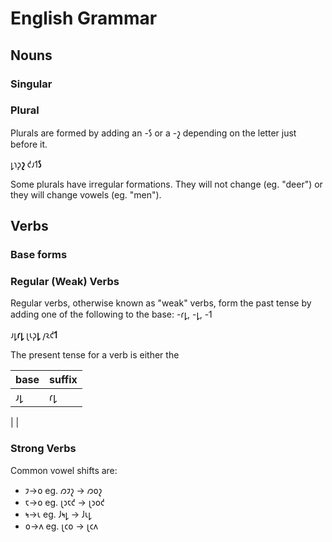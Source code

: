 # English Grammar

## Nouns

### Singular

### Plural

Plurals are formed by adding an -𐑕 or a -𐑟 depending on the letter just before it.

𐑛𐑪𐑜**𐑟**
𐑒𐑨𐑑**𐑕**


Some plurals have irregular formations. They will not change (eg. "deer") or they will change vowels (eg. "men").

## Verbs

### Base forms

### Regular (Weak) Verbs

Regular verbs, otherwise known as "weak" verbs, form the past tense by adding one of the following to the base: -𐑩𐑛, -𐑛, -𐑑

𐑨𐑛**𐑩𐑛**
𐑚𐑧𐑜**𐑛**
𐑢𐑷𐑒**𐑑**

The present tense for a verb is either the 

| base | suffix | 
| --- | --- |
| 𐑨𐑛 | 𐑩𐑛
| 
| 

### Strong Verbs

Common vowel shifts are:

- 𐑲->𐑴 eg. 𐑼𐑲𐑟 -> 𐑼𐑴𐑟
- 𐑱->𐑴 eg. 𐑚𐑮𐑱𐑒 -> 𐑚𐑮𐑴𐑒
- 𐑰->𐑧 eg. 𐑓𐑰𐑛 -> 𐑓𐑧𐑛
- 𐑴->𐑵 eg. 𐑚𐑤𐑴 -> 𐑚𐑤𐑵
